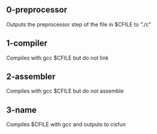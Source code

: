 ## 0-preprocessor
Outputs the preprocessor step of the file in $CFILE to "./c"

## 1-compiler
Compiles with gcc $CFILE but do not link

## 2-assembler
Compiles with gcc $CFILE but do not assemble

## 3-name
Compiles $CFILE with gcc and outputs to cisfun
